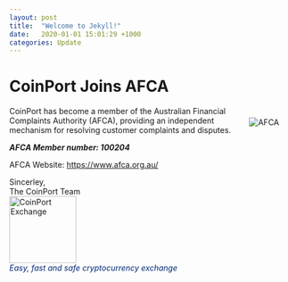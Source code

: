 ```yaml
---
layout: post
title:  "Welcome to Jekyll!"
date:   2020-01-01 15:01:29 +1000
categories: Update
---
```

# CoinPort Joins AFCA

<img src="https://doc.coinport.com.au/images/afca.png" alt="AFCA" class="center" style="max-width: 280px; float: right; padding: 20px;">
CoinPort has become a member of the Australian Financial Complaints Authority (AFCA), providing an independent mechanism for resolving customer complaints and disputes.

***AFCA Member number: 100204***

AFCA Website: <a title="https://www.afca.org.au/" href="https://www.afca.org.au/" target="_blank">https://www.afca.org.au/</a>


<p>
Sincerley, <br />
The CoinPort Team <br />
<img src="https://doc.coinport.com.au/images/logos/signature_logo.png" alt="CoinPort Exchange" width="120" /><br />
<span style="color: #022873;"><em>Easy, fast and safe cryptocurrency exchange</em></span>
